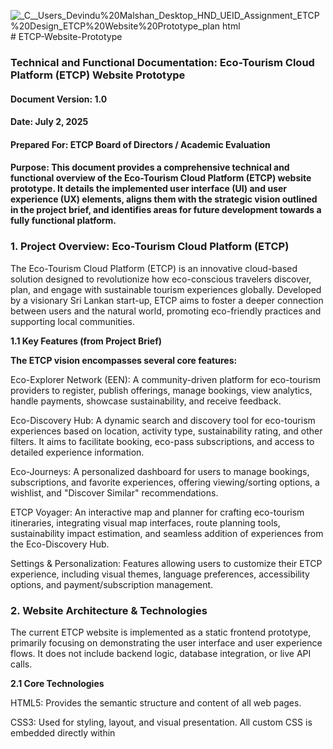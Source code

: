 ![_C__Users_Devindu%20Malshan_Desktop_HND_UEID_Assignment_ETCP%20Design_ETCP%20Website%20Prototype_plan html](https://github.com/user-attachments/assets/9adda58f-e233-4c2b-84be-d30f3fea2076)# ETCP-Website-Prototype

### **Technical and Functional Documentation: Eco-Tourism Cloud Platform (ETCP) Website Prototype**
#### **Document Version:** 1.0
#### **Date:** July 2, 2025
#### **Prepared For:** ETCP Board of Directors / Academic Evaluation
#### **Purpose:** This document provides a comprehensive technical and functional overview of the Eco-Tourism Cloud Platform (ETCP) website prototype. It details the implemented user interface (UI) and user experience (UX) elements, aligns them with the strategic vision outlined in the project brief, and identifies areas for future development towards a fully functional platform.

### 1. Project Overview: Eco-Tourism Cloud Platform (ETCP)
   
The Eco-Tourism Cloud Platform (ETCP) is an innovative cloud-based solution designed to revolutionize how eco-conscious travelers discover, plan, and engage with sustainable tourism experiences globally. Developed by a visionary Sri Lankan start-up, ETCP aims to foster a deeper connection between users and the natural world, promoting eco-friendly practices and supporting local communities.

**1.1 Key Features (from Project Brief)**

**The ETCP vision encompasses several core features:**

Eco-Explorer Network (EEN): A community-driven platform for eco-tourism providers to register, publish offerings, manage bookings, view analytics, handle payments, showcase sustainability, and receive feedback.

Eco-Discovery Hub: A dynamic search and discovery tool for eco-tourism experiences based on location, activity type, sustainability rating, and other filters. It aims to facilitate booking, eco-pass subscriptions, and access to detailed experience information.

Eco-Journeys: A personalized dashboard for users to manage bookings, subscriptions, and favorite experiences, offering viewing/sorting options, a wishlist, and "Discover Similar" recommendations.

ETCP Voyager: An interactive map and planner for crafting eco-tourism itineraries, integrating visual map interfaces, route planning tools, sustainability impact estimation, and seamless addition of experiences from the Eco-Discovery Hub.

Settings & Personalization: Features allowing users to customize their ETCP experience, including visual themes, language preferences, accessibility options, and payment/subscription management.

### 2. Website Architecture & Technologies

The current ETCP website is implemented as a static frontend prototype, primarily focusing on demonstrating the user interface and user experience flows. It does not include backend logic, database integration, or live API calls.

**2.1 Core Technologies**

HTML5: Provides the semantic structure and content of all web pages.

CSS3: Used for styling, layout, and visual presentation. All custom CSS is embedded directly within <style> tags in each HTML file, alongside Bootstrap's framework.

JavaScript (Vanilla JS): Handles client-side interactivity, UI animations, form validation, and content switching. All custom JavaScript is embedded directly within <script> tags in each HTML file.

Bootstrap 5.3.3: A robust, mobile-first CSS framework used for responsive grid layouts, navigation components (navbar, togglers), form styling, and various utility classes, ensuring cross-device compatibility.

Font Awesome 6.4.0: Provides scalable vector icons used throughout the site for navigation, social media, form elements, and dashboard features.

Google Fonts (Poppins): Ensures consistent and modern typography across the platform.

**2.2 Design Principles**

The prototype adheres to several key design principles:

Responsiveness: Utilizes Bootstrap's grid system and custom media queries to ensure optimal viewing and interaction across desktop, tablet, and mobile devices.

Visual Consistency: A consistent color palette (predominantly greens), typography (Poppins font), and design elements (rounded corners, subtle shadows) are maintained across all pages, reinforcing brand identity.

Intuitive Navigation: A fixed top navigation bar with clear links facilitates easy movement between main sections.

Engaging Interactivity: Subtle CSS animations (fade-in, slide-in) triggered by JavaScript's Intersection Observer enhance user engagement without being distracting.

### 3. Detailed Page Analysis

This section provides a detailed breakdown of each page within the ETCP website prototype, highlighting its purpose, implemented UI/UX elements, and alignment with the project brief.

**3.1 Home Page (index.html)**

Purpose: To serve as the primary entry point to the ETCP platform, introducing its mission, showcasing trending destinations, and guiding users towards key functionalities like property registration and trip planning.

**Key UI Components & Layout:**

Fixed Navbar: Consistent across the site, offering navigation to core pages and a language/sign-in option.

Hero Carousel: A full-width, image-based slider that visually introduces the platform's theme.

Welcome Section: Textual introduction to ETCP's vision and Sri Lankan origin, paired with a large illustrative image.

Trending Destinations Grid: A visually appealing CSS Grid layout showcasing popular eco-tourism locations with images and names. Includes an "Explore More" card.

Register Banner: A prominent, animated call-to-action for property providers.

Rewards Box: Encourages user sign-in for benefits.

Footer: Comprehensive site map, social media links, and copyright information.

**Core Functionality (as implemented in prototype):**

Navigation: Links to register.html, plan.html, about.html, and signin.html.

Navbar Shrink: The navigation bar visually shrinks on scroll.

Scroll Animations: Elements like the welcome text, destination cards, and banners fade and slide into view as the user scrolls.

Call-to-Action: Clickable areas for "Explore More" (to plan.html), "Register" (to register.html), and "Sign in" (to signin.html).

**Styling Highlights:**

Extensive use of --primary-green and linear-gradient backgrounds.

Custom nav-link::after for hover underline effect.

animate-on-scroll classes with data-anim attributes for directional animations.

dest-grid uses display: grid for a responsive and visually engaging destination layout.

blink-1, blink-2, and chase animations for the "Register Banner."

**Scenario Alignment & Future Scope:**

Alignment: This page effectively introduces the ETCP concept and visually aligns with the eco-tourism theme. It serves as a good entry point to the "Eco-Discovery Hub" (plan.html) and "Eco-Explorer Network" (register.html).

Future Enhancements: In a full system, the "Trending Destinations" would be dynamically populated from a database, potentially personalized. The "Rewards" section would integrate with a real user account system.

**Home Page - Full View**

**Figma design**

![Home](https://github.com/user-attachments/assets/0ad61727-aec2-4d51-9cbe-14f7552e7382)

**Web design**

![_C__Users_Devindu%20Malshan_Desktop_HND_UEID_Assignment_ETCP%20Design_ETCP%20Website%20Prototype_index html](https://github.com/user-attachments/assets/94d658ce-be1b-44e8-be49-e202bd026c26)

**Home Page - Trending Destinations Grid**

![Screenshot 2025-07-02 120733](https://github.com/user-attachments/assets/c047b037-fb30-4293-a0f2-ea136c4cb9ca)

**Home Page - Register Banner**

![Screenshot 2025-07-02 120834](https://github.com/user-attachments/assets/c0e14a62-cf3e-4808-8dcc-bb741eeb9e7e)

**3.2 Plan Your Trip Page (plan.html - Eco-Discovery Hub)**

Purpose: To enable users to search, filter, and discover eco-tourism experiences based on various criteria, serving as the primary interface for the "Eco-Discovery Hub."

**Key UI Components & Layout:**

Main Search Pill: A prominent, sticky search bar at the top with fields for location, dates, and guests.

Filter Sidebar: A collapsible left-hand sidebar containing extensive filtering options (Budget, Meals, Property type, Activity, Rating, Facilities, Policy, Group).

Results Area: Displays property listings, with options to switch between List and Grid views.

Property Cards: Individual listings showing images, names, locations, prices, ratings, and deal badges.

Recommendations & Offers: Sections for suggested destinations and promotions.

"Show on Map" Section: A placeholder for the "ETCP Voyager" feature.

**Core Functionality (as implemented in prototype):**

Client-Side Filtering: All filters (location, budget range slider, checkboxes, radio buttons) dynamically filter a static allProperties JavaScript array.

Guest Selector: Interactive increment/decrement for adults and children.

Budget Slider: Custom dual-thumb range slider with visual fill.

View Toggle: Switches between a list-view (flexbox) and grid-view (CSS Grid) for property display.

Sorting: Sorts properties by Price or Rating (client-side).

Wishlist Button: Adds/removes property IDs to/from a client-side wishlistItems array (not persistent).

Dynamic Content Insertion: Inserts static "Offers" and "Ad" cards at specific intervals within the property listings.

**Styling Highlights:**

Customized Bootstrap form controls and input fields.

Extensive use of display: flex and display: grid for responsive layouts.

Custom checkbox and radio button styling.

Animations for guest popover (fadeInScale) and filter section headers.

Distinctive styling for result-card, recommendation-card, and offer-card.

Detailed media queries for mobile responsiveness, especially for the search pill and result card layouts.

**Scenario Alignment & Future Scope:**

Alignment: This page is a strong visual and interactive prototype for the "Eco-Discovery Hub," demonstrating comprehensive filtering capabilities.

**Future Enhancements:**

Backend Integration: Property data (allProperties) would be fetched from a database via an API.

Real Booking Flow: "See availability" would lead to a functional booking process, integrating with dates and payment.

Persistent Wishlist: Wishlist items would be stored in a user's profile on the backend.

ETCP Voyager Integration: The "Show on map" would become a fully interactive map with live property data and route planning.

Detailed Experience Pages: Clicking on a property card would lead to a dedicated page with more information, including sustainability practices and reviews.

**Plan Your Trip - Main Search & Filters**

![_C__Users_Devindu%20Malshan_Desktop_HND_UEID_Assignment_ETCP%20Design_ETCP%20Website%20Prototype_plan html](https://github.com/user-attachments/assets/84310c8d-abff-4ce7-a534-a7e079c01564)

**Plan Your Trip - Property Listings (List View)**

![Screenshot 2025-07-02 121215](https://github.com/user-attachments/assets/ff3141e8-bb87-4341-acff-4f98b3dc63d4)

**Plan Your Trip - Property Listings (Grid View)**

![Screenshot 2025-07-02 121230](https://github.com/user-attachments/assets/dccce180-4997-45e0-a516-db1550a6deee)

**3.3 Register Your Property Page (register.html - Eco-Explorer Network)**

Purpose: To provide a clear and intuitive interface for eco-tourism providers to register their properties with the ETCP platform, forming the entry point for the "Eco-Explorer Network."

**Key UI Components & Layout:**

Welcome Section: Introduces ETCP to providers, highlighting benefits, paired with a large image.

Registration Form: A multi-field form for collecting property name, address, contact details, and email.

Media Upload Sections: Dedicated areas for uploading property photos and videos, with placeholder icons.

Register Button: A prominent call-to-action to submit the form.

**Core Functionality (as implemented in prototype):**

Form Input: Standard HTML text, tel, and email input fields.

Basic Client-Side Validation: Uses HTML5 required attribute and Bootstrap's was-validated class for visual feedback on form submission.

Simulated Submission: On submission, logs data to the console and displays a simple alert() message (placeholder for backend interaction).

File Upload Placeholders: input type="file" elements are present, but the actual file handling and storage are not implemented.

Scroll Animations: Sections and elements fade and slide into view.

**Styling Highlights:**

Gradient background for the welcome section.

Custom green borders and rounded corners for form controls.

Dashed-border upload-box elements with centered Font Awesome icons for visual appeal.

Responsive layout for form fields and upload sections.

**Scenario Alignment & Future Scope:**

Alignment: This page successfully prototypes the initial "register" aspect of the "Eco-Explorer Network."

**Future Enhancements:**

Backend Integration: Form data and uploaded files would be sent to a server-side API for processing and storage in a database.

Advanced Validation: More robust client-side and server-side validation.

User Authentication: Integration with a provider authentication system.

Provider Dashboard: After registration, providers would access a dedicated dashboard for managing listings, bookings, analytics, and payments, as outlined in the brief.

Sustainability Details: Fields for sustainability certifications and practices would be added.

**Register Your Property - Full View**

![Screenshot 2025-07-02 121630](https://github.com/user-attachments/assets/89f9d8d7-70c3-4eb8-a9a8-9a59d34b39fd)
![Screenshot 2025-07-02 121717](https://github.com/user-attachments/assets/4737f66f-fb4e-40bb-98da-43ae4be88af3)
![Screenshot 2025-07-02 121801](https://github.com/user-attachments/assets/6b15da01-64bd-4342-971c-36e0ff16669d)

**Register Your Property - Registration Form Fields**

![Screenshot 2025-07-02 121900](https://github.com/user-attachments/assets/df1c543f-2fe6-4b34-9feb-1e965f71c702)

**Register Your Property - Upload Sections**

![Screenshot 2025-07-02 121939](https://github.com/user-attachments/assets/700bd598-40ff-4200-84df-ffcddf14d606)


**3.4 About Us Page (about.html)**

Purpose: To inform users about ETCP's mission, values, unique selling propositions, and commitment to sustainability and local communities.

**Key UI Components & Layout:**

Standard Navbar & Footer: Consistent with other pages.

Content Sections: Divided into distinct sections: "About Us," "Our Mission," "What Sets Us Apart," "Our Team," "Supporting Local Communities," and "Join Us."

Alternating Image/Text Layout: Uses Bootstrap's grid system to alternate image and text column positions for visual variety.

List of Unique Features: "What Sets Us Apart" section uses an unordered list to highlight key differentiators.

Team Banner Image: A wide image representing the ETCP team.

**Core Functionality (as implemented in prototype):**

Navigation: Standard links to other pages.

Navbar Shrink: The navigation bar visually shrinks on scroll.

Scroll Animations: All content sections and list items fade and slide into view.

**Styling Highlights:**

Consistent section-heading and section-text styles.

Alternating background colors (#f9f9f9) for sections to improve readability and visual separation.

Rounded images (img-fluid rounded).

Slightly slower transition for animate-on-scroll for a more deliberate reveal.

**Scenario Alignment & Future Scope:**

Alignment: This page effectively communicates the brand's story and values, aligning with the brief's emphasis on eco-consciousness and community support.

Future Enhancements: Content could be managed via a CMS. Could include dynamic elements like testimonials or team member profiles.

**About Us - Full View**

![Screenshot 2025-07-02 122035](https://github.com/user-attachments/assets/02b1be5b-fd48-4538-804b-7a967a9ba2e4)
![Screenshot 2025-07-02 122057](https://github.com/user-attachments/assets/a0127125-51c3-4d69-aa7b-f2b38458e83c)
![Screenshot 2025-07-02 122115](https://github.com/user-attachments/assets/abe177d3-9f25-4f49-a530-dddc95085fc7)
![Screenshot 2025-07-02 122144](https://github.com/user-attachments/assets/fe61de6d-3091-45b1-bd54-f13af359ab22)

**About Us - Our Mission Section**

![Screenshot 2025-07-02 122233](https://github.com/user-attachments/assets/306b5183-0552-41ad-9601-b9e36587f5d9)


**3.5 Sign In Page (signin.html)**

Purpose: To provide a user-friendly interface for existing users to sign in to their ETCP accounts, serving as the gateway to "Eco-Journeys."

**Key UI Components & Layout:**

Centralized Sign-in Card: A prominent, visually appealing card positioned centrally on the page.

Email Input Form: A single field for email entry, with a "Continue with email" button.

Message Display Area: A dynamic area for displaying success or error messages.

Divider: "or use one of these options" separator.

Social Login Buttons: Placeholder icons for Google, Apple, and Facebook sign-in.

Terms & Privacy Links: Legal disclaimers.

Copyright Information: Footer text within the card.

**Core Functionality (as implemented in prototype):**

Navbar Shrink: Consistent with other pages.

Email Input Validation: Uses HTML5 type="email" and required for basic browser validation.

Button Enable/Disable: The "Continue with email" button is disabled until a valid email format is entered.

**Simulated Authentication:**

Compares the entered email against a hardcoded correctEmail (brooke.higgins25@etcp.com).

Displays success/error messages (showMessage function) dynamically.

Upon "successful" match, simulates a redirect to dashboard.html after a short delay.

Animations: The sign-card itself fades and slides down on page load. Messages also animate in/out.

**Styling Highlights:**

Gradient background for the signin-section.

sign-card with box-shadow and fadeInDown animation.

Custom green borders and rounded corners for inputs and buttons.

Styling for the divider-with-text and circular social-btn elements.

Distinctive feedback-message styles for success and error states.

**Scenario Alignment & Future Scope:**

Alignment: This page provides a clear UI for user sign-in, aligning with the need for user accounts to access personalized features.

**Future Enhancements:**

Real Backend Authentication: Integrate with a robust authentication system (e.g., Firebase Auth, OAuth providers) for secure user login and session management.

Password Field: Implement a password input and corresponding "Forgot Password" functionality.

Account Creation: Provide a clear path for new users to register an account (e.g., a "Sign Up" link or integrated flow).

Social Login Integration: Make Google, Apple, and Facebook login buttons fully functional.

Error Handling: More specific error messages from the backend (e.g., "User not found," "Incorrect password").

**Sign In Page - Full View**

![_C__Users_Devindu%20Malshan_Desktop_HND_UEID_Assignment_ETCP%20Design_ETCP%20Website%20Prototype_signin html](https://github.com/user-attachments/assets/0abf12a9-9e82-40c5-8d7f-d89c711db994)

**Sign In Page - Email Input & Buttons**

![Screenshot 2025-07-02 122452](https://github.com/user-attachments/assets/30a11390-8fe7-432b-b687-c339e41fe4e1)

**3.6 Dashboard Page (dashboard.html - Eco-Journeys)**

Purpose: To serve as the personalized user dashboard, allowing users to manage their bookings, subscriptions, and access other account-related features, forming the core of "Eco-Journeys."

**Key UI Components & Layout:**

Welcome Modal: A temporary, animated overlay greeting the user on dashboard entry.

Two-Column Layout: A fixed-width left sidebar (dashboard-sidebar) and a dynamic main content area (dashboard-content).

User Profile: Displays a placeholder profile picture and user name in the sidebar.

Sidebar Menu: Navigation links to various dashboard sections (My bookings, Notification, Wishlist, Subscriptions, Sustainability impact, Settings, Feedback, Help).

Content Sections: Each sidebar link corresponds to a distinct content section, displayed dynamically.

My Bookings Table: Displays a list of static example bookings with details and action buttons.

Recommendations Grid: A grid of static destination recommendations.

Offers Card: A prominent card promoting special deals.

Placeholder Sections: notification, wishlist, subscriptions, sustainability, settings, feedback, and help sections are present with static content or basic UI elements.

**Core Functionality (as implemented in prototype):**

Welcome Modal Animation: Displays an animated "Welcome traveler!" modal on page load, then fades out to reveal the dashboard.

Navbar Shrink: Consistent with other pages.

Sidebar Navigation: Clicking sidebar links dynamically switches the visible content section in the main area using JavaScript, with fade-in/slide-up transitions.

Initial Active Section: "My bookings" is set as the default active section.

Static Data: All booking, recommendation, and offer data is hardcoded.

Placeholder Interactions: Subscription toggles are present but do not persist state. Action buttons in tables and forms are non-functional placeholders.

**Styling Highlights:**

Light green background for the dashboard-container and sidebar-bg.

welcome-modal-content with gradient and bounce animation.

user-profile with fadeInScale and fadeInUp animations.

sidebar-menu li a with a sophisticated sliding green background on hover using a ::before pseudo-element.

Distinctive active state for sidebar links (left border, background color).

content-section animations (opacity, transform) for smooth transitions.

Custom table styling with rounded rows and spacing.

recommendation-card and offer-card with box-shadow and hover effects.

Extensive media queries to transform the two-column layout into a stacked, horizontally-scrolling mobile layout for the sidebar.

**Scenario Alignment & Future Scope:**

Alignment: This page provides a strong visual and interactive framework for "Eco-Journeys," demonstrating the personalized dashboard concept. The presence of sections like "Wishlist," "Subscriptions," and "Sustainability impact" directly aligns with the brief.

**Future Enhancements:**

Backend Integration: All content (user profile, bookings, notifications, wishlist, subscriptions, sustainability data) would be fetched dynamically from a backend database via APIs.

Functional Actions: "View" and "Cancel" booking buttons would trigger real actions. Subscription toggles would update user preferences. Feedback forms would submit data.

Dynamic Recommendations: The "Recommendations" would be powered by a recommendation engine.

Real-time Notifications: Integration with a real-time notification system.

ETCP Voyager Integration: The "Sustainability impact" section would integrate with the ETCP Voyager's estimates.

User Management: Full profile editing, password changes, and account linking in "Settings."

**Dashboard - Full Desktop View**

![_C__Users_Devindu%20Malshan_Desktop_HND_UEID_Assignment_ETCP%20Design_ETCP%20Website%20Prototype_dashboard html](https://github.com/user-attachments/assets/76f0be76-ed76-4aea-a108-2d483840824b)

**Dashboard - User Profile & Sidebar Menu**

![Screenshot 2025-07-02 122714](https://github.com/user-attachments/assets/0ab61caa-6b12-4d34-9cf3-c302e1b8d27d)

**Dashboard - My Bookings Table**

![Screenshot 2025-07-02 122820](https://github.com/user-attachments/assets/1af450c6-299d-4226-ae1a-8ca4010e99f7)

**Dashboard - Recommendations & Offers**

![Screenshot 2025-07-02 122844](https://github.com/user-attachments/assets/3fd83bd8-e375-4f3e-ac8f-c0eaf72b2174)

**Dashboard - Mobile View (Sidebar collapsed/scrolling)**

![_C__Users_Devindu%20Malshan_Desktop_HND_UEID_Assignment_ETCP%20Design_ETCP%20Website%20Prototype_dashboard html(iPhone 14 Pro Max)](https://github.com/user-attachments/assets/5129b234-ff2d-4cda-8e3f-516161e062ec)

### 4. Cross-Cutting Concerns

**4.1 Responsiveness**

The entire website prototype is built with a mobile-first approach, leveraging Bootstrap's responsive grid system and extensive custom media queries. This ensures that the layout, typography, and interactive elements adapt seamlessly across various screen sizes, from mobile phones to large desktop displays. Specific adjustments are evident in the main search bar on plan.html, the dashboard's sidebar, and general element stacking.

**4.2 Accessibility**

Basic accessibility considerations have been integrated:

Semantic HTML5: Use of elements like nav, main, section, form, label, table, thead, tbody, th improves document structure and readability for assistive technologies.

alt Attributes: All <img> tags include descriptive alt attributes.

aria- Attributes: Bootstrap components (e.g., navbar-toggler) incorporate aria-controls, aria-expanded, and aria-label. Social media links also use aria-label.

Form Labels: All input fields are correctly associated with <label> elements using for and id.

Keyboard Navigation: Standard HTML elements and Bootstrap components provide inherent keyboard focus and interaction. Custom focus styles on form inputs enhance visibility for keyboard users.

**4.3 Frontend Performance**

CDN Usage: External libraries (Bootstrap, Font Awesome, Google Fonts) are loaded from Content Delivery Networks (CDNs), leveraging browser caching and distributed servers for faster delivery.

JavaScript Placement: All custom JavaScript is placed at the end of the <body> tag, preventing render-blocking and allowing the HTML content to load and display before scripts execute.

Intersection Observer: Used for scroll-triggered animations, which is more performant than traditional scroll event listeners as it avoids continuous calculations.

Inline CSS/JS: While convenient for prototyping, for a production site, external CSS/JS files would be preferred for better caching and modularity.

Image Optimization: While not directly controllable within the HTML, the choice of image formats and compression would be a critical performance consideration for a live site.

**4.4 Branding & Visual Consistency**

The prototype effectively establishes a consistent brand identity:

Color Palette: A cohesive green-based color scheme (--primary-green, --hover-green, various light green tints) is used throughout, reinforcing the "eco" theme.

Typography: The "Poppins" font family is consistently applied, contributing to a modern and clean aesthetic.

Design Elements: Rounded corners on cards, buttons, and input fields, along with subtle box-shadow effects, create a soft, inviting, and contemporary feel.

Iconography: Font Awesome icons are used consistently to enhance visual communication and user guidance.

### 5. Prototype Limitations & Future Enhancements
   
The current ETCP website is a User Interface and User Experience prototype, designed to visualize the platform's concept, test design choices, and gather feedback on usability. As such, it has inherent limitations as a fully functional web application.

**5.1 Key Backend Dependencies & Missing Functionalities**

The following core features, outlined in the project brief, are not implemented in this frontend prototype and represent significant backend development requirements:

User Authentication & Authorization: Real user sign-in, account creation, password management, and secure session handling.

Database Integration: No persistent storage for user profiles, property listings, bookings, wishlists, subscriptions, or analytics data. All dynamic data is currently static or client-side ephemeral.

API Development: No backend APIs to handle data retrieval, form submissions, booking requests, payment processing, or real-time updates.

Booking System: The complete booking flow (availability checks, reservation, confirmation, payment processing) is not functional.

Payment Gateway Integration: No integration with payment providers for transactions.

Dynamic Content Management: Property listings, recommendations, offers, and potentially "About Us" content are static; a Content Management System (CMS) would be needed for dynamic updates.

Analytics & Reporting: Provider analytics and user sustainability impact tracking are conceptual placeholders.

Interactive Mapping (ETCP Voyager): The map feature is static; a fully interactive map with real-time data overlays, route planning, and impact estimation requires significant mapping API integration (e.g., Google Maps API, Mapbox).

Recommendation Engine: The "Discover Similar" and "Recommendations" features lack the backend logic to provide personalized, data-driven suggestions.

Notification System: Real-time or push notifications are not implemented.

**5.2 Areas for Future UI/UX Iteration (Based on Assignment Context)**

Beyond backend integration, the prototype serves as a foundation for further UI/UX refinement, as per the assignment's iterative design methodology:

Streamlining Booking Process: Once backend is integrated, focus on optimizing the user flow from discovery to confirmed booking.

Enriching Eco-Education Content: Integrate more detailed information on sustainability practices within property listings and the "Sustainability Impact" section.

Personalization: Develop UI elements for customizing themes, language, and accessibility settings, and ensure these preferences are saved.

Feedback Integration: Implement the feedback form to capture user input and integrate it into a review process.

Error & Loading States: Design and implement clear UI feedback for network errors, loading times, and form submission statuses.

### 6. Conclusion

The ETCP website prototype effectively demonstrates the envisioned user interface and experience for an eco-tourism platform. It showcases a clean, responsive design and intuitive navigation, providing a strong visual foundation for the "Eco-Discovery Hub," "Eco-Journeys," and the "Eco-Explorer Network" registration.

While the current implementation is frontend-focused, it serves as an invaluable tool for conducting usability testing and gathering critical user feedback on the design and interaction flows. The identified future enhancements highlight the necessary steps to evolve this prototype into a fully functional, robust, and impactful Eco-Tourism Cloud Platform, aligning with the company's corporate goal of connecting eco-conscious travelers with sustainable experiences worldwide.
